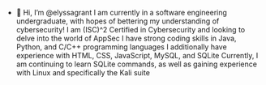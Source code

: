 - 👋 Hi, I’m @elyssagrant
I am currently in a software engineering undergraduate, with hopes of bettering my understanding of cybersecurity!
I am (ISC)^2 Certified in Cybersecurity and looking to delve into the world of AppSec
I have strong coding skills in Java, Python, and C/C++ programming languages
I additionally have experience with HTML, CSS, JavaScript, MySQL, and SQLite
Currently, I am continuing to learn SQLite commands, as well as gaining experience with Linux and specifically the Kali suite

<!---
elyssagrant/elyssagrant is a ✨ special ✨ repository because its `README.md` (this file) appears on your GitHub profile.
You can click the Preview link to take a look at your changes.
--->
